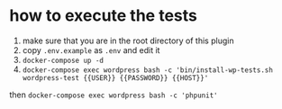 # how to execute the tests

1. make sure that you are in the root directory of this plugin
2. copy `.env.example` as `.env` and edit it
3. `docker-compose up -d`
4. `docker-compose exec wordpress bash -c 'bin/install-wp-tests.sh wordpress-test {{USER}} {{PASSWORD}} {{HOST}}'`

then `docker-compose exec wordpress bash -c 'phpunit'`
